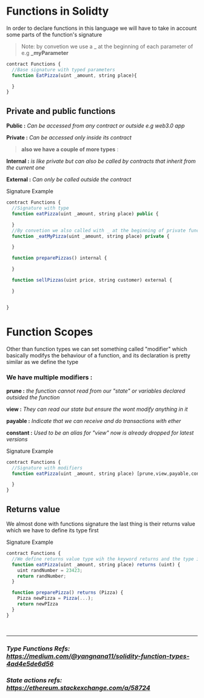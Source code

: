 # Functions in Solidty

In order to declare functions in this language we will have to take in account some parts of the function's signature

> Note: by convetion we use a \_ at the beginning of each parameter of e.g **\_myParameter**

```javascript
contract Functions {
  //Base signature with typed parameters
  function EatPizza(uint _amount, string place){

  }
}
```

## Private and public functions

**Public :** _Can be accessed from any contract or outside e.g web3.0 app_

**Private :** _Can be accessed only inside its contract_

> **also we have a couple of more types** :

**Internal :** _is like private but can also be called by contracts that inherit from the current one_

**External :** _Can only be called outside the contract_

Signature Example

```javascript
contract Functions {
  //Signature with type
  function eatPizza(uint _amount, string place) public {

  }
  //By convetion we also called with _ at the beginning of private functions
  function _eatMyPizza(uint _amount, string place) private {

  }

  function preparePizzas() internal {

  }

  function sellPizzas(uint price, string customer) external {

  }


}
```

# Function Scopes

Other than function types we can set something called "modifier" which basically modifys the behaviour of a function, and its declaration is pretty similar as we define the type

### **We have multiple modifiers** :

**prune :** _the function cannot read from our "state" or variables declared outsided the function_

**view :** _They can read our state but ensure the wont modify anything in it_

**payable :** _Indicate that we can receive and do transactions with ether_

**constant :** _Used to be an alias for "view" now is already dropped for latest versions_

Signature Example

```javascript
contract Functions {
  //Signature with modifiers
  function eatPizza(uint _amount, string place) [prune,view,payable,constant] {

  }
}
```

## Returns value

We almost done with functions signature the last thing is their returns value which we have to define its type first

Signature Example

```javascript
contract Functions {
  //We define returns value type wih the keyword returns and the type inside ()
  function eatPizza(uint _amount, string place) returns (uint) {
    uint randNumber = 23423;
    return randNumber;
  }

  function preparePizza() returns (Pizza) {
    Pizza newPizza = Pizza(...);
    return newPIzza
  }
}
```

</br>

<hr>

### _Type Functions Refs: https://medium.com/@yangnana11/solidity-function-types-4ad4e5de6d56_

### _State actions refs: https://ethereum.stackexchange.com/a/58724_
